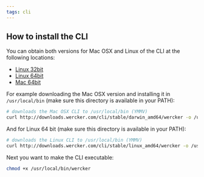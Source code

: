 ```yaml
---
tags: cli
---
```


## How to install the CLI

You can obtain both versions for Mac OSX and Linux of the CLI at the
following locations:

* [Linux 32bit](http://downloads.wercker.com/cli/stable/linux_386/wercker)
* [Linux 64bit](http://downloads.wercker.com/cli/stable/linux_amd64/wercker)
* [Mac 64bit](http://downloads.wercker.com/cli/stable/darwin_amd64/wercker)

For example downloading the Mac OSX version and
installing it in `/usr/local/bin` (make sure this directory is available
in your PATH):

```sh
# downloads the Mac OSX CLI to /usr/local/bin (YMMV)
curl http://downloads.wercker.com/cli/stable/darwin_amd64/wercker -o /usr/local/bin/wercker
```

And for Linux 64 bit (make sure this directory is available in your
PATH):

```sh
# downloads the Linux CLI to /usr/local/bin (YMMV)
curl http://downloads.wercker.com/cli/stable/linux_amd64/wercker -o /usr/local/bin/wercker
```
Next you want to make the CLI executable:

```sh
chmod +x /usr/local/bin/wercker
```
